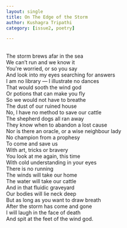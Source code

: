 ```yaml
---
layout: single
title: On The Edge of the Storm
author: Kushagra Tripathi
category: [issue2, poetry]

---
```


<br>The storm brews afar in the sea
<br>We can’t run and we know it
<br>You're worried, or so you say
<br>And look into my eyes searching for answers
<br>I am no library — I illustrate no dances
<br>That would sooth the wind god
<br>Or potions that can make you fly
<br>So we would not have to breathe
<br>The dust of our ruined house
<br>No, I have no method to save our cattle
<br>The shepherd dogs all ran away
<br>They know when to abandon a lost cause
<br>Nor is there an oracle, or a wise neighbour lady
<br>No champion from a prophesy
<br>To come and save us 
<br>With art, tricks or bravery
<br>You look at me again, this time
<br>With cold understanding in your eyes
<br>There is no running
<br>The winds will take our home
<br>The water will take our cattle
<br>And in that fluidic graveyard
<br>Our bodies will lie neck deep
<br>But as long as you want to draw breath
<br>After the storm has come and gone
<br>I will laugh in the face of death
<br>And spit at the feet of the wind god.

